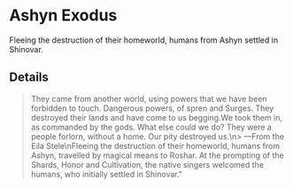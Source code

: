# Ashyn Exodus
Fleeing the destruction of their homeworld, humans from Ashyn settled in Shinovar.

## Details
> They came from another world, using powers that we have been forbidden to touch. Dangerous powers, of spren and Surges. They destroyed their lands and have come to us begging.We took them in, as commanded by the gods. What else could we do? They were a people forlorn, without a home. Our pity destroyed us.\n> —From the Eila Stele\nFleeing the destruction of their homeworld, humans from Ashyn, travelled by magical means to Roshar. At the prompting of the Shards, Honor and Cultivation, the native singers welcomed the humans, who initially settled in Shinovar."
